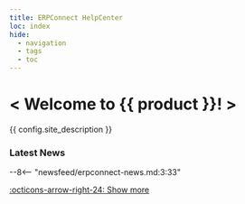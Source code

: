 ```yaml
---
title: ERPConnect HelpCenter
loc: index
hide:
  - navigation
  - tags
  - toc
---
```


<div class="full-width-background"></div>
<div class="banner-text">
	<h1> &lt; Welcome to {{ product }}! &gt; </h1>
	<p>{{ config.site_description }}</p>
</div>


### Latest News

<div class="grid cards" markdown>

--8<-- "newsfeed/erpconnect-news.md:3:33"

</div>

[:octicons-arrow-right-24: Show more](news.md)

<!---
### Additional Resources

::cards:: cols=3

- title: Product Information
  image: ./assets/images/logos/business-content/human.png
  content: I'm additional text. I'm optional and can give context to a link card.
  url: /sap-objects/#human-resources
  
- title: Download ERPConnect
  image: ./assets/images/logos/business-content/production.png
  url: /sap-objects/#customer-relationship-management
  
- title: Newsletters
  image: ./assets/images/logos/business-content/material.png
  url: /sap-objects/#materials-management

- title: Success Stories
  image: ./assets/images/logos/business-content/human.png
  url: /sap-objects/#human-resources
  
- title: Partners
  image: ./assets/images/logos/business-content/production.png
  url: /sap-objects/#customer-relationship-management

- title: Feedback
  image: ./assets/images/logos/business-content/production.png
  url: /sap-objects/#production-planning

::/cards::
-->


<!---
<div class="grid cards" markdown>
	
-   **Ressources:**

	[:material-run-fast: Getting started](getting-started.md)<br>
	[:material-book-open-page-variant-outline: Documentation](documentation/introduction/index.md)<br>
    [:material-file-document-outline: Code Samples](samples/index.md)<br>
	[:material-api: API Reference](erpconnect-api/access-api-in-vs.md)<br>
	[:material-lightbulb: Troubleshooting](https://support.theobald-software.com/helpdesk/KB)<br>
	
-   **ERPConnect:**

	[:material-information-outline: Product Information](https://theobald-software.com/en/erpconnect/)<br>
	[:material-download-circle: Download Trial Version](https://theobald-software.com/en/download-trial/)<br>
	[:material-download-circle: Download ERPConnect](https://my.theobald-software.com/)<br>
    [:material-update: Changelog](changelog.md)

-   **General:**

	[:material-web: Theobald Software Homepage](https://theobald-software.com)<br>
	[:material-email-newsletter: Newsletters](https://theobald-software.com/newsletter/)<br>
	[:material-comment-question: Survey: SAP S/4 HANA Cloud](https://theobald-software.typeform.com/to/Ss7ZQbqp?typeform-source=support.theobald-software.com)<br>
	[:material-comment-quote: Feedback](https://theobald-software.typeform.com/to/CnpfiiIN)
    
</div>

-->
